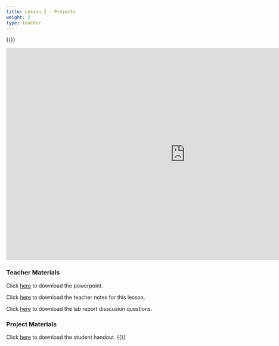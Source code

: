 ```yaml
---
title: Lesson 2 - Projects
weight: 2
type: teacher
---
```

{{<teacher>}}
<iframe src="https://docs.google.com/presentation/d/e/2PACX-1vT1HVacWBZva8kcDFOEKlrUqgggmxNBMvDF3tG5icS_nUmZkX2t4KwuqbEgcPixHukEvZ7irZajod9X/embed?start=false&loop=false&delayms=3000" frameborder="0" width="960" height="569" allowfullscreen="true" mozallowfullscreen="true" webkitallowfullscreen="true"></iframe>

### Teacher Materials

Click <a href="https://docs.google.com/presentation/d/1fP1OkEelpVlWgN5xtGqVVtZ6UnMJatrLYt9Uya-9oWI/edit?usp=sharing" target="_blank">here</a> to download the powerpoint.

Click <a href="https://docs.google.com/document/d/1YEn8cKPG5xKa3me8dbFrsvCL839GIAnovkfuk11IKAk/edit?usp=sharing" target="_blank">here</a> to download the teacher notes for this lesson.

Click <a href="https://docs.google.com/document/d/1_-Xga-b6vBUg7cLTlr5IeEK0ZUiEiKPGHrmvMv5QFe0/edit?usp=sharing" target="_blank">here</a> to download the lab report disscusion questions.

### Project Materials

Click <a href="https://docs.google.com/document/d/1xtprOb3WXwu5z37Cvucf4x1XADlX1ujv-obW5MI_t1o/edit?usp=sharing" target="_blank">here</a> to download the student handout.
{{</teacher>}}